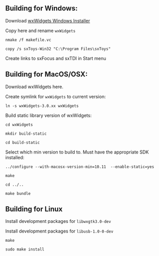 ## Building for Windows:

Download [wxWidgets Windows Installer](https://www.wxwidgets.org/downloads/)

Copy here and rename `wxWidgets`

    nmake /f makefile.vc

    copy /s sxToys-Win32 "C:\Program Files\sxToys"

Create links to sxFocus and sxTDI in Start menu

## Building for MacOS/OSX:

Download wxWidgets here.

Create symlink for `wxWidgets` to current version:

    ln -s wxWidgets-3.0.xx wxWidgets

Build static library version of wxWidgets:

    cd wxWidgets

    mkdir build-static

    cd build-static

Select which min version to build to. Must have the appropriate SDK installed:

    ../configure --with-macosx-version-min=10.11  --enable-static=yes

    make

    cd ../..

    make bundle

## Building for Linux

Install development packages for `libwxgtk3.0-dev`

Install development packages for `libusb-1.0-0-dev`

    make

    sudo make install
